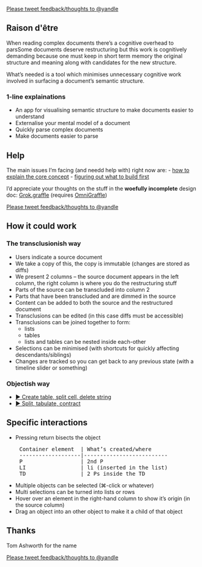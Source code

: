 [Please tweet feedback/thoughts to @yandle](http://twitter.com/yandle "Me on Twitter")

## Raison d'être

When reading complex documents there’s a cognitive overhead to parsSome documents deserve restructuring but this work is cognitively demanding because one must keep in short term memory the original structure and meaning along with candidates for the new structure.

What’s needed is a tool which minimises unnecessary cognitive work involved in surfacing a document’s semantic structure.

### 1-line explainations
- An app for visualising semantic structure to make documents easier to understand
- Externalise your mental model of a document
- Quickly parse complex documents
- Make documents easier to parse

## Help

The main issues I’m facing (and needd help with) right now are:
	- [how to explain the core concept](https://github.com/dannyhope/Grok/issues/3 "")
	- [figuring out what to build first](https://github.com/dannyhope/Grok/issues/4 "")

I’d appreciate your thoughts on the stuff in the **woefully incomplete** design doc: [Grok.graffle](https://github.com/dannyhope/Grok/raw/master/Grok.graffle "") (requires [OmniGraffle](http://www.omnigroup.com/download/latest/omniGraffle ""))

[Please tweet feedback/thoughts to @yandle](http://twitter.com/yandle "Me on Twitter")

## How it could work

### The transclusionish way

- Users indicate a source document
- We take a copy of this, the copy is immutable (changes are stored as diffs)
- We present 2 columns – the source document appears in the left column, the right column is where you do the restructuring stuff
- Parts of the source can be transcluded into column 2
- Parts that have been transcluded and are dimmed in the source
- Content can be added to both the source and the restructured document
- Transclusions can be edited (in this case diffs must be accessible)
- Transclusions can be joined together to form:
	- lists
	- tables
	- lists and tables can be nested inside each-other
- Selections can be minimised (with shortcuts for quickly affecting descendants/siblings)
- Changes are tracked so you can get back to any previous state (with a timeline slider or something)

### Objectish way

- [▶ Create table, split cell, delete string](http://youtu.be/ybJWXC9q0as "")
- [▶ Split, tabulate, contract](http://youtu.be/5rkMFeTGPUA "")
 
## Specific interactions

- Pressing return bisects the object 
<pre>
	Container element  | What’s created/where
	-------------------|--------------------------
	P                  | 2nd P
	LI                 | li (inserted in the list) 
	TD                 | 2 Ps inside the TD
</pre>
- Multiple objects can be selected (⌘-click or whatever)
- Multi selections can be turned into lists or rows
- Hover over an element in the right-hand column to show it’s origin (in the source column)
- Drag an object into an other object to make it a child of that object

## Thanks

Tom Ashworth for the name

[Please tweet feedback/thoughts to @yandle](http://twitter.com/yandle "Me on Twitter")

